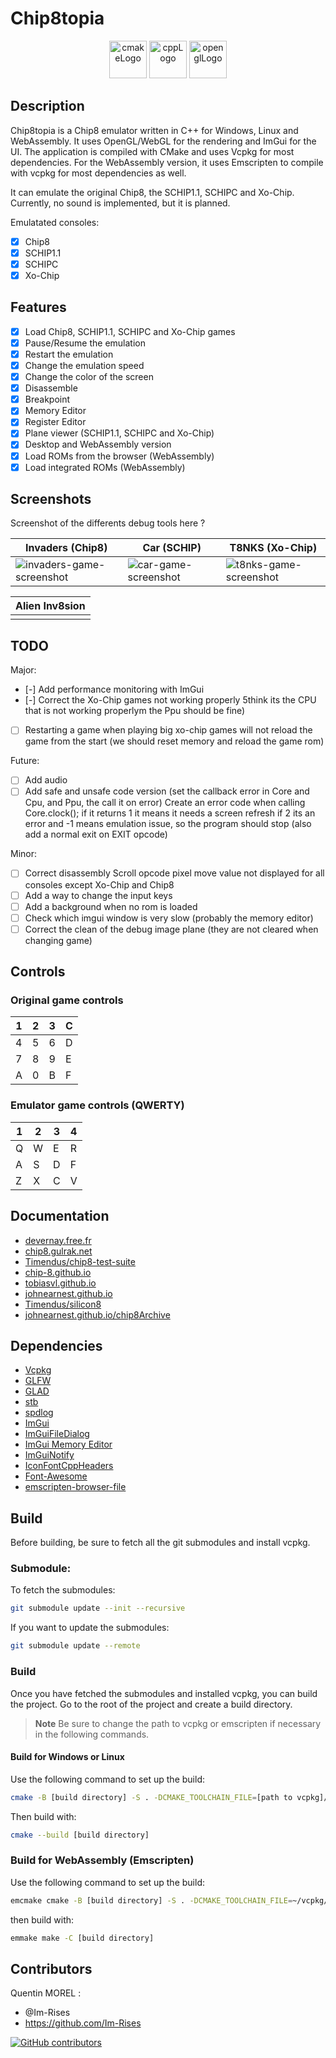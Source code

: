 # Chip8topia

<p align="center">
      <img src="https://user-images.githubusercontent.com/59691442/183268126-b3d19e66-8f2d-463a-805e-ae6ef7cc6c01.png" alt="cmakeLogo" style="height:60px;"/>
      <img src="https://img.shields.io/badge/C%2B%2B-00599C?style=for-the-badge&logo=c%2B%2B&logoColor=white" alt="cppLogo" style="height:60px;"/>
      <img src="https://img.shields.io/badge/OpenGL-FFFFFF?style=for-the-badge&logo=opengl" alt="openglLogo" style="height:60px;"/>
</p>

## Description

Chip8topia is a Chip8 emulator written in C++ for Windows, Linux and WebAssembly. It uses OpenGL/WebGL for the rendering
and ImGui for the UI.
The application is compiled with CMake and uses Vcpkg for most dependencies.
For the WebAssembly version, it uses Emscripten to compile with vcpkg for most dependencies as well.

It can emulate the original Chip8, the SCHIP1.1, SCHIPC and Xo-Chip.
Currently, no sound is implemented, but it is planned.

Emulatated consoles:

- [x] Chip8
- [x] SCHIP1.1
- [x] SCHIPC
- [x] Xo-Chip

## Features

- [x] Load Chip8, SCHIP1.1, SCHIPC and Xo-Chip games
- [x] Pause/Resume the emulation
- [x] Restart the emulation
- [x] Change the emulation speed
- [x] Change the color of the screen
- [x] Disassemble
- [x] Breakpoint
- [x] Memory Editor
- [x] Register Editor
- [x] Plane viewer (SCHIP1.1, SCHIPC and Xo-Chip)
- [x] Desktop and WebAssembly version
- [x] Load ROMs from the browser (WebAssembly)
- [x] Load integrated ROMs (WebAssembly)

## Screenshots

Screenshot of the differents debug tools here ?

| Invaders (Chip8)                                                                                                         | Car (SCHIP)                                                                                                         | T8NKS (Xo-Chip)                                                                                                       |                                                                                                                   
|--------------------------------------------------------------------------------------------------------------------------|---------------------------------------------------------------------------------------------------------------------|-----------------------------------------------------------------------------------------------------------------------|
| ![invaders-game-screenshot](https://github.com/Im-Rises/Chip8topia/assets/59691442/3e5a2078-2cf7-4929-94c2-ea42cea24efd) | ![car-game-screenshot](https://github.com/Im-Rises/Chip8topia/assets/59691442/13774fed-1ce4-4ab6-b73d-40aa374661a0) | ![t8nks-game-screenshot](https://github.com/Im-Rises/Chip8topia/assets/59691442/e4ab6b1f-e5a4-485f-a26b-dab63e20aff1) |

| Alien Inv8sion | 
|----------------|
|                |

## TODO

Major:

- [-] Add performance monitoring with ImGui
- [-] Correct the Xo-Chip games not working properly 5think its the CPU that is not working properlym the Ppu should be
  fine)
- [ ] Restarting a game when playing big xo-chip games will not reload the game from the start (we should reset memory
  and reload the game rom)

Future:

- [ ] Add audio
- [ ] Add safe and unsafe code version (set the callback error in Core and Cpu, and Ppu, the call it on error) Create an
  error code when calling Core.clock(); if it returns 1 it means it needs a screen refresh if 2 its an
  error and -1 means emulation issue, so the program should stop (also add a normal exit on EXIT opcode)

Minor:

- [ ] Correct disassembly Scroll opcode pixel move value not displayed for all consoles except Xo-Chip and Chip8
- [ ] Add a way to change the input keys
- [ ] Add a background when no rom is loaded
- [ ] Check which imgui window is very slow (probably the memory editor)
- [ ] Correct the clean of the debug image plane (they are not cleared when changing game)

## Controls

### Original game controls

| 1 | 2 | 3 | C |
|---|---|---|---|
| 4 | 5 | 6 | D |
| 7 | 8 | 9 | E |
| A | 0 | B | F |

### Emulator game controls (QWERTY)

| 1 | 2 | 3 | 4 |
|---|---|---|---|
| Q | W | E | R |
| A | S | D | F |
| Z | X | C | V |

## Documentation

- [devernay.free.fr](http://devernay.free.fr/hacks/chip8/C8TECH10.HTM)
- [chip8.gulrak.net](https://chip8.gulrak.net/)
- [Timendus/chip8-test-suite](https://github.com/Timendus/chip8-test-suite)
- [chip-8.github.io](https://chip-8.github.io/)
- [tobiasvl.github.io](https://tobiasvl.github.io/blog/write-a-chip-8-emulator/)
- [johnearnest.github.io](http://johnearnest.github.io/Octo/docs/XO-ChipSpecification.html)
- [Timendus/silicon8](https://github.com/Timendus/silicon8/tree/)
- [johnearnest.github.io/chip8Archive](https://johnearnest.github.io/chip8Archive/?sort=platform)

<!--
### Other resources

https://en.wikipedia.org/wiki/CHIP-8
https://www.laurencescotford.net/2020/07/19/chip-8-on-the-cosmac-vip-arithmetic-and-logic-instructions/
https://www.laurencescotford.net/2020/07/19/chip-8-on-the-cosmac-vip-drawing-sprites/
https://webgl2fundamentals.org/webgl/lessons/webgl-data-textures.html
https://emscripten.org/docs/porting/files/packaging_files.html
https://emscripten.org/docs/porting/files/index.html
https://emscripten.org/docs/porting/files/file_systems_overview.html#file-system-overview
https://emscripten.org/docs/porting/files/Synchronous-Virtual-XHR-Backed-File-System-Usage.html#synchronous-virtual-xhr-backed-file-system-usage
https://github.com/marketplace/actions/upload-release-asset
https://github.com/mymindstorm/setup-emsdk
https://github.com/Armchair-Software/emscripten-browser-file
-->

## Dependencies

- [Vcpkg](https://vcpkg.io/en)
- [GLFW](https://www.glfw.org/)
- [GLAD](https://glad.dav1d.de/)
- [stb](https://github.com/nothings/stb)
- [spdlog](https://github.com/gabime/spdlog)
- [ImGui](https://github.com/ocornut/imgui)
- [ImGuiFileDialog](https://github.com/aiekick/ImGuiFileDialog)
- [ImGui Memory Editor](https://github.com/ocornut/imgui_club/tree/main/imgui_memory_editor)
- [ImGuiNotify](https://github.com/TyomaVader/ImGuiNotify/tree/Dev)
- [IconFontCppHeaders](https://github.com/juliettef/IconFontCppHeaders)
- [Font-Awesome](https://github.com/FortAwesome/Font-Awesome)
- [emscripten-browser-file](https://github.com/Armchair-Software/emscripten-browser-file)

## Build

Before building, be sure to fetch all the git submodules and install vcpkg.

### Submodule:

To fetch the submodules:

```bash
git submodule update --init --recursive
```

If you want to update the submodules:

```bash
git submodule update --remote
```

### Build

Once you have fetched the submodules and installed vcpkg, you can build the project.
Go to the root of the project and create a build directory.

> **Note**
> Be sure to change the path to vcpkg or emscripten if necessary in the following commands.

#### Build for Windows or Linux

Use the following command to set up the build:

```bash
cmake -B [build directory] -S . -DCMAKE_TOOLCHAIN_FILE=[path to vcpkg]/scripts/buildsystems/vcpkg.cmake
```

Then build with:

```bash
cmake --build [build directory]
```

### Build for WebAssembly (Emscripten)

Use the following command to set up the build:

```bash
emcmake cmake -B [build directory] -S . -DCMAKE_TOOLCHAIN_FILE=~/vcpkg/scripts/buildsystems/vcpkg.cmake -DVCPKG_CHAINLOAD_TOOLCHAIN_FILE=${EMSDK}/upstream/emscripten/cmake/Modules/Platform/Emscripten.cmake -DVCPKG_TARGET_TRIPLET=wasm32-emscripten "-DCMAKE_EXE_LINKER_FLAGS=-s USE_GLFW=3 -s FULL_ES3=1 -s WASM=1 -s EXPORTED_RUNTIME_METHODS=[ccall] -s ALLOW_MEMORY_GROWTH=1 -s EXPORTED_FUNCTIONS=[_main,_malloc,_free] --preload-file ../../Chip8Games --preload-file ../../shaders --preload-file ../../fonts" -DCMAKE_BUILD_TYPE=Release
```

then build with:

```bash
emmake make -C [build directory]
```

## Contributors

Quentin MOREL :

- @Im-Rises
- <https://github.com/Im-Rises>

[![GitHub contributors](https://contrib.rocks/image?repo=Im-Rises/Chip8topia)](https://github.com/Im-Rises/Chip8topia/graphs/contributors)